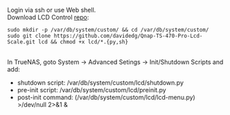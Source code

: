 Login via ssh or use Web shell.
\
Download LCD Control [repo](https://github.com/davidedg/Qnap-TS-470-Pro-Lcd-Scale.git):

    sudo mkdir -p /var/db/system/custom/ && cd /var/db/system/custom/
    sudo git clone https://github.com/davidedg/Qnap-TS-470-Pro-Lcd-Scale.git lcd && chmod +x lcd/*.{py,sh}

\
In TrueNAS, goto System -> Advanced Setings -> Init/Shutdown Scripts and add:
- shutdown script: /var/db/system/custom/lcd/shutdown.py
- pre-init script: /var/db/system/custom/lcd/preinit.py
- post-init command: (/var/db/system/custom/lcd/lcd-menu.py) >/dev/null 2>&1 &
